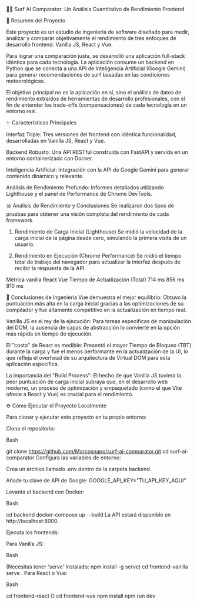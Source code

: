 🏄‍♂️ Surf AI Comparator: Un Análisis Cuantitativo de Rendimiento Frontend

📖 Resumen del Proyecto

Este proyecto es un estudio de ingeniería de software diseñado para medir, analizar y comparar objetivamente el rendimiento de tres enfoques de desarrollo frontend: Vanilla JS, React y Vue.

Para lograr una comparación justa, se desarrolló una aplicación full-stack idéntica para cada tecnología. La aplicación consume un backend en Python que se conecta a una API de Inteligencia Artificial (Google Gemini) para generar recomendaciones de surf basadas en las condiciones meteorológicas.

El objetivo principal no es la aplicación en sí, sino el análisis de datos de rendimiento extraídos de herramientas de desarrollo profesionales, con el fin de entender los trade-offs (compensaciones) de cada tecnología en un entorno real.

✨ Características Principales

Interfaz Triple: Tres versiones del frontend con idéntica funcionalidad, desarrolladas en Vanilla JS, React y Vue.

Backend Robusto: Una API RESTful construida con FastAPI y servida en un entorno containerizado con Docker.

Inteligencia Artificial: Integración con la API de Google Gemini para generar contenido dinámico y relevante.

Análisis de Rendimiento Profundo: Informes detallados utilizando Lighthouse y el panel de Performance de Chrome DevTools.


📊 Análisis de Rendimiento y Conclusiones
Se realizaron dos tipos de pruebas para obtener una visión completa del rendimiento de cada framework.

1. Rendimiento de Carga Inicial (Lighthouse)
Se midió la velocidad de la carga inicial de la página desde cero, simulando la primera visita de un usuario.


2. Rendimiento en Ejecución (Chrome Performance)
Se midió el tiempo total de trabajo del navegador para actualizar la interfaz después de recibir la respuesta de la API.

Métrica	                        vanilla	React	 Vue
Tiempo de Actualización (Total)	714 ms	856 ms	810 ms


🧠 Conclusiones de Ingeniería
Vue demuestra el mejor equilibrio: Obtuvo la puntuación más alta en la carga inicial gracias a las optimizaciones de su compilador y fue altamente competitivo en la actualización en tiempo real.

Vanilla JS es el rey de la ejecución: Para tareas específicas de manipulación del DOM, la ausencia de capas de abstracción lo convierte en la opción más rápida en tiempo de ejecución.

El "costo" de React es medible: Presentó el mayor Tiempo de Bloqueo (TBT) durante la carga y fue el menos performante en la actualización de la UI, lo que refleja el overhead de su arquitectura de Virtual DOM para esta aplicación específica.

La importancia del "Build Process": El hecho de que Vanilla JS tuviera la peor puntuación de carga inicial subraya que, en el desarrollo web moderno, un proceso de optimización y empaquetado (como el que Vite ofrece a React y Vue) es crucial para el rendimiento.


⚙️ Cómo Ejecutar el Proyecto Localmente

Para clonar y ejecutar este proyecto en tu propio entorno:

Clona el repositorio:

Bash

git clone https://github.com/Marcosnapo/surf-ai-comparator.git
cd surf-ai-comparator
Configura las variables de entorno:

Crea un archivo llamado .env dentro de la carpeta backend.

Añade tu clave de API de Google: GOOGLE_API_KEY="TU_API_KEY_AQUI"

Levanta el backend con Docker:

Bash

cd backend
docker-compose up --build
La API estará disponible en http://localhost:8000.

Ejecuta los frontends:

Para Vanilla JS:

Bash

(Necesitas tener 'serve' instalado: npm install -g serve)
cd frontend-vanilla
serve .
Para React o Vue:

Bash

cd frontend-react O cd frontend-vue
npm install
npm run dev
